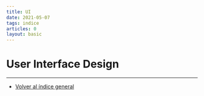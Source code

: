 ```yaml
---
title: UI
date: 2021-05-07
tags: indice
articles: 0
layout: basic
---
```


# User Interface Design

***

- [Volver al índice general](../index)
